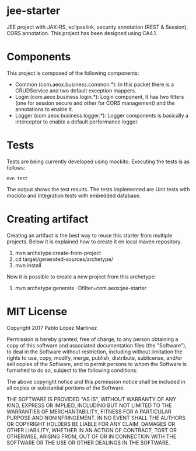 # jee-starter

JEE project with JAX-RS, eclipselink, security annotation (REST & Session), CORS annotation. This project has been designed using CA4.1.

# Components

This project is composed of the following components:
  - Common (com.aeox.business.common.*): In this packet there is a CRUDService and two default exception mappers.
  - Login (com.aeox.business.login.*): Login component, It has two filters (one for session secure and other for CORS management) and the annotations to enable it.
  - Logger (com.aeox.business.logger.*): Logger components is basically a interceptor to enable a default performance logger.
  

# Tests

Tests are being currently developed using mockito. Executing the tests is as follows:

```
mvn test
```

The output shows the test results. The tests implemented are Unit tests with mockito and Integration tests with embedded database.


# Creating artifact
Creating an artifact is the best way to reuse this starter from multiple projects. Below it is explained how to create it en local maven repository.

1. mvn archetype:create-from-project
2. cd target/generated-sources/archetype/
2. mvn install

Now it is possible to create a new project from this archetype:
1. mvn archetype:generate -Dfilter=com.aeox:jee-starter

# MIT License

Copyright 2017 Pablo López Martínez

Permission is hereby granted, free of charge, to any person obtaining a copy of this software and associated documentation files (the "Software"), to deal in the Software without restriction, including without limitation the rights to use, copy, modify, merge, publish, distribute, sublicense, and/or sell copies of the Software, and to permit persons to whom the Software is furnished to do so, subject to the following conditions:

The above copyright notice and this permission notice shall be included in all copies or substantial portions of the Software.

THE SOFTWARE IS PROVIDED "AS IS", WITHOUT WARRANTY OF ANY KIND, EXPRESS OR IMPLIED, INCLUDING BUT NOT LIMITED TO THE WARRANTIES OF MERCHANTABILITY, FITNESS FOR A PARTICULAR PURPOSE AND NONINFRINGEMENT. IN NO EVENT SHALL THE AUTHORS OR COPYRIGHT HOLDERS BE LIABLE FOR ANY CLAIM, DAMAGES OR OTHER LIABILITY, WHETHER IN AN ACTION OF CONTRACT, TORT OR OTHERWISE, ARISING FROM, OUT OF OR IN CONNECTION WITH THE SOFTWARE OR THE USE OR OTHER DEALINGS IN THE SOFTWARE.
